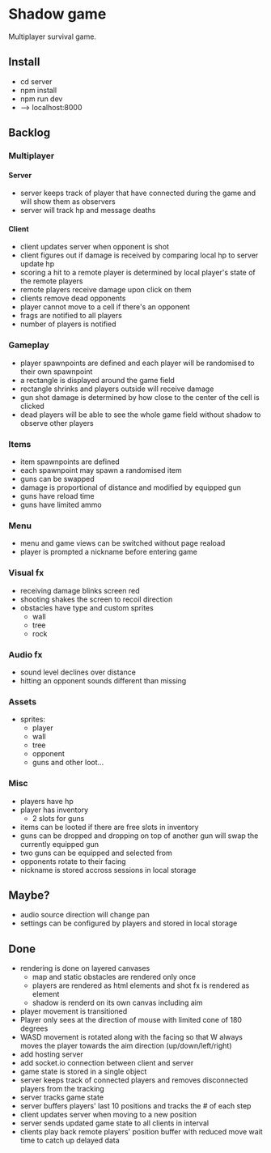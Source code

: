 # Shadow game

Multiplayer survival game.

## Install

- cd server
- npm install
- npm run dev
- --> localhost:8000

## Backlog

### Multiplayer

#### Server

- server keeps track of player that have connected during the game and will show them as observers
- server will track hp and message deaths

#### Client

- client updates server when opponent is shot
- client figures out if damage is received by comparing local hp to server update hp
- scoring a hit to a remote player is determined by local player's state of the remote players
- remote players receive damage upon click on them
- clients remove dead opponents
- player cannot move to a cell if there's an opponent
- frags are notified to all players
- number of players is notified

### Gameplay

- player spawnpoints are defined and each player will be randomised to their own spawnpoint
- a rectangle is displayed around the game field
- rectangle shrinks and players outside will receive damage
- gun shot damage is determined by how close to the center of the cell is clicked
- dead players will be able to see the whole game field without shadow to observe other players

### Items

- item spawnpoints are defined
- each spawnpoint may spawn a randomised item
- guns can be swapped
- damage is proportional of distance and modified by equipped gun
- guns have reload time
- guns have limited ammo

### Menu

- menu and game views can be switched without page reaload
- player is prompted a nickname before entering game

### Visual fx

- receiving damage blinks screen red
- shooting shakes the screen to recoil direction
- obstacles have type and custom sprites
  - wall
  - tree
  - rock

### Audio fx

- sound level declines over distance
- hitting an opponent sounds different than missing

### Assets

- sprites:
  - player
  - wall
  - tree
  - opponent
  - guns and other loot...

### Misc

- players have hp
- player has inventory
  - 2 slots for guns
- items can be looted if there are free slots in inventory
- guns can be dropped and dropping on top of another gun will swap the currently equipped gun
- two guns can be equipped and selected from
- opponents rotate to their facing
- nickname is stored accross sessions in local storage

## Maybe?

- audio source direction will change pan
- settings can be configured by players and stored in local storage

## Done

- rendering is done on layered canvases
  - map and static obstacles are rendered only once
  - players are rendered as html elements and shot fx is rendered as element
  - shadow is renderd on its own canvas including aim
- player movement is transitioned
- Player only sees at the direction of mouse with limited cone of 180 degrees
- WASD movement is rotated along with the facing so that W always moves the player towards the aim direction (up/down/left/right)
- add hosting server
- add socket.io connection between client and server
- game state is stored in a single object
- server keeps track of connected players and removes disconnected players from the tracking
- server tracks game state
- server buffers players' last 10 positions and tracks the # of each step
- client updates server when moving to a new position
- server sends updated game state to all clients in interval
- clients play back remote players' position buffer with reduced move wait time to catch up delayed data
